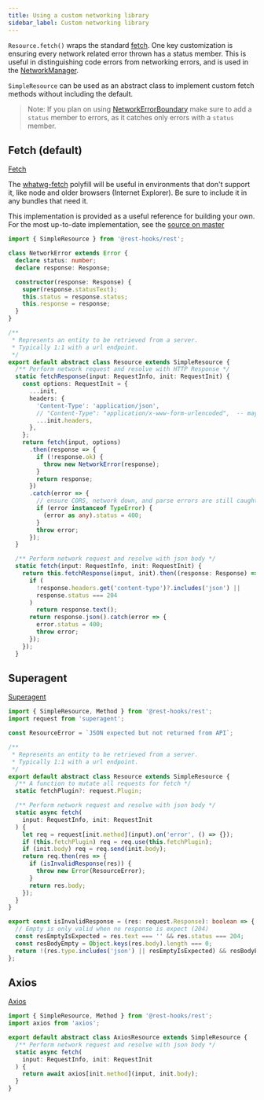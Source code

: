```yaml
---
title: Using a custom networking library
sidebar_label: Custom networking library
---
```

`Resource.fetch()` wraps the standard [fetch](https://developer.mozilla.org/en-US/docs/Web/API/Fetch_API).
One key customization is ensuring every network related error thrown has a
status member. This is useful in distinguishing code errors from networking errors,
and is used in the [NetworkManager](../api/NetworkManager).

`SimpleResource` can be used as an abstract class to implement custom fetch methods
without including the default.

> Note: If you plan on using [NetworkErrorBoundary](../api/NetworkErrorBoundary) make sure
> to add a `status` member to errors, as it catches only errors with a `status` member.

## Fetch (default)

[Fetch](https://developer.mozilla.org/en-US/docs/Web/API/Fetch_API)

The [whatwg-fetch](https://github.com/github/fetch#installation) polyfill will be
useful in environments that don't support it, like node and older browsers
(Internet Explorer). Be sure to include it in any bundles that need it.

This implementation is provided as a useful reference for building your own.
For the most up-to-date implementation, see the [source on master](https://github.com/coinbase/rest-hooks/blob/master/packages/rest-hooks/src/resource/Resource.ts)

```typescript
import { SimpleResource } from '@rest-hooks/rest';

class NetworkError extends Error {
  declare status: number;
  declare response: Response;

  constructor(response: Response) {
    super(response.statusText);
    this.status = response.status;
    this.response = response;
  }
}

/**
 * Represents an entity to be retrieved from a server.
 * Typically 1:1 with a url endpoint.
 */
export default abstract class Resource extends SimpleResource {
  /** Perform network request and resolve with HTTP Response */
  static fetchResponse(input: RequestInfo, init: RequestInit) {
    const options: RequestInit = {
      ...init,
      headers: {
        'Content-Type': 'application/json',
        // "Content-Type": "application/x-www-form-urlencoded",  -- maybe use this if typeof body is FormData ?
        ...init.headers,
      },
    };
    return fetch(input, options)
      .then(response => {
        if (!response.ok) {
          throw new NetworkError(response);
        }
        return response;
      })
      .catch(error => {
        // ensure CORS, network down, and parse errors are still caught by NetworkErrorBoundary
        if (error instanceof TypeError) {
          (error as any).status = 400;
        }
        throw error;
      });
  }

  /** Perform network request and resolve with json body */
  static fetch(input: RequestInfo, init: RequestInit) {
    return this.fetchResponse(input, init).then((response: Response) => {
      if (
        !response.headers.get('content-type')?.includes('json') ||
        response.status === 204
      )
        return response.text();
      return response.json().catch(error => {
        error.status = 400;
        throw error;
      });
    });
  }
```

## Superagent

[Superagent](http://visionmedia.github.io/superagent/)

```typescript
import { SimpleResource, Method } from '@rest-hooks/rest';
import request from 'superagent';

const ResourceError = `JSON expected but not returned from API`;

/**
 * Represents an entity to be retrieved from a server.
 * Typically 1:1 with a url endpoint.
 */
export default abstract class Resource extends SimpleResource {
  /** A function to mutate all requests for fetch */
  static fetchPlugin?: request.Plugin;

  /** Perform network request and resolve with json body */
  static async fetch(
    input: RequestInfo, init: RequestInit
  ) {
    let req = request[init.method](input).on('error', () => {});
    if (this.fetchPlugin) req = req.use(this.fetchPlugin);
    if (init.body) req = req.send(init.body);
    return req.then(res => {
      if (isInvalidResponse(res)) {
        throw new Error(ResourceError);
      }
      return res.body;
    });
  }
}

export const isInvalidResponse = (res: request.Response): boolean => {
  // Empty is only valid when no response is expect (204)
  const resEmptyIsExpected = res.text === '' && res.status === 204;
  const resBodyEmpty = Object.keys(res.body).length === 0;
  return !(res.type.includes('json') || resEmptyIsExpected) && resBodyEmpty;
};
```

## Axios

[Axios](https://github.com/axios/axios)

```typescript
import { SimpleResource, Method } from '@rest-hooks/rest';
import axios from 'axios';

export default abstract class AxiosResource extends SimpleResource {
  /** Perform network request and resolve with json body */
  static async fetch(
    input: RequestInfo, init: RequestInit
  ) {
    return await axios[init.method](input, init.body);
  }
}
```
